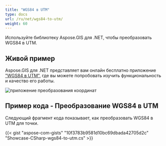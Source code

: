 ```yaml
---
title: "WGS84 в UTM"
type: docs
url: /ru/net/wgs84-to-utm/
weight: 60
---
```


Используйте библиотеку Aspose.GIS для .NET, чтобы преобразовать WGS84 в UTM.

## **Живой пример**

Aspose.GIS для .NET представляет вам онлайн бесплатно приложение ["WGS84 в UTM"](https://products.aspose.app/gis/transformation/wgs84-to-utm), где вы можете попробовать изучить функциональность и качество его работы.

![приложение преобразования координат](transform-coordinates.png)

## **Пример кода - Преобразование WGS84 в UTM**

Следующий фрагмент кода показывает, как преобразовать WGS84 в UTM для точки.

{{< gist "aspose-com-gists" "10f3783b9581d10bc69dbada42705d2c" "Showcase-CSharp-wgs84-to-utm.cs" >}}
